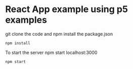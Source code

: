 # React App example using p5 examples

git clone the code and npm install the package.json

``` npm install ```

To start the server npm start localhost:3000

``` npm start ```